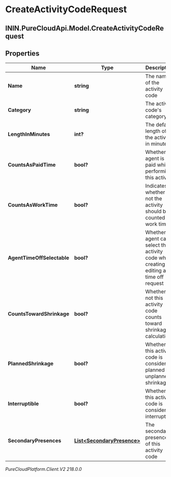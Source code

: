 # CreateActivityCodeRequest

## ININ.PureCloudApi.Model.CreateActivityCodeRequest

## Properties

|Name | Type | Description | Notes|
|------------ | ------------- | ------------- | -------------|
| **Name** | **string** | The name of the activity code | |
| **Category** | **string** | The activity code&#39;s category | |
| **LengthInMinutes** | **int?** | The default length of the activity in minutes | [optional] |
| **CountsAsPaidTime** | **bool?** | Whether an agent is paid while performing this activity | [optional] |
| **CountsAsWorkTime** | **bool?** | Indicates whether or not the activity should be counted as work time | [optional] |
| **AgentTimeOffSelectable** | **bool?** | Whether an agent can select this activity code when creating or editing a time off request | [optional] |
| **CountsTowardShrinkage** | **bool?** | Whether or not this activity code counts toward shrinkage calculations | [optional] |
| **PlannedShrinkage** | **bool?** | Whether this activity code is considered planned or unplanned shrinkage | [optional] |
| **Interruptible** | **bool?** | Whether this activity code is considered interruptible | [optional] |
| **SecondaryPresences** | [**List&lt;SecondaryPresence&gt;**](SecondaryPresence) | The secondary presences of this activity code | [optional] |



_PureCloudPlatform.Client.V2 218.0.0_
